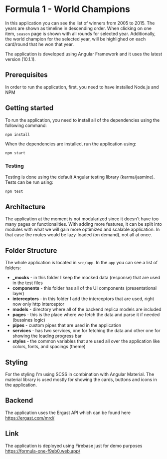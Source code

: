 # Formula 1 - World Champions

In this application you can see the list of winners from 2005 to 2015. The years are shown as timeline in descending order. When clicking on one item, `season` page is shown with all rounds for selected year. Additionally, the world champion for the selected year, will be highlighed on each card/round that he won that year.

The application is developed using Angular Framework and it uses the latest version (10.1.1).

## Prerequisites

In order to run the application, first, you need to have installed Node.js and NPM

## Getting started

To run the application, you need to install all of the dependencies using the following command:

```bash
npm install
```

When the dependencies are installed, run the application using:

```bash
npm start
```

### Testing

Testing is done using the default Angular testing library (karma/jasmine). Tests can be run using:

```bash
npm test
```

## Architecture

The application at the moment is not modularized since it doesn't have too many pages or functionalities. With adding more features, it can be split into modules with what we will gain more optimized and scalable application. In that case the routes would be lazy-loaded (on demand), not all at once.

## Folder Structure

The whole application is located in `src/app`. In the `app` you can see a list of folders:

- **\_mocks** - in this folder I keep the mocked data (response) that are used in the test files
- **components** - this folder has all of the UI components (presentational layer)
- **interceptors** - in this folder I add the interceptors that are used, right now only http interceptor
- **models** - directory where all of the backend replica models are included
- **pages** - this is the place where we fetch the data and parse it if needed (bussines logic)
- **pipes** - custom pipes that are used in the application
- **services** - has two services, one for fetching the data and other one for showing the loading progress bar
- **styles** - the common variables that are used all over the application like colors, fonts, and spacings (theme)

## Styling

For the styling I'm using SCSS in combination with Angular Material. The material library is used mostly for showing the cards, buttons and icons in the application.

## Backend

The application uses the Ergast API which can be found here https://ergast.com/mrd/

## Link

The application is deployed using Firebase just for demo purposes
https://formula-one-f9eb0.web.app/
